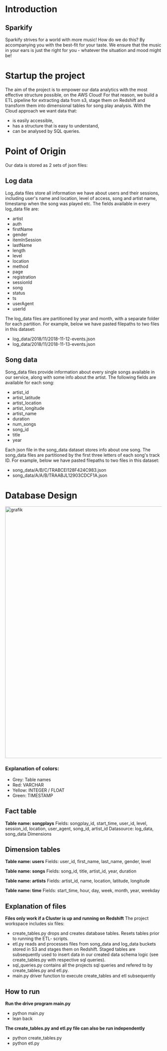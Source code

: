 # Introduction
## Sparkify

Sparkify strives for a world with more music!
How do we do this? By accompanying you with the best-fit for your taste. We ensure that the music in your ears is just the right for you - whatever the situation and mood might be!

# Startup the project

The aim of the project is to empower our data analytics with the most effective structure possible, on the AWS Cloud!
For that reason, we build a ETL pipeline for extracting data from s3, stage them on Redshift and transform them into dimensional tables for song play analysis. 
With the Cloud approach we want data that:

- is easily accessible,
- has a structure that is easy to understand,
- can be analysed by SQL queries.

# Point of Origin

Our data is stored as 2 sets of json files:
## Log data

Log_data files store all information we have about users and their sessions, including user's name and location, level of access, song and artist name, timestamp when the song was played etc. The fields available in every log_data file are:

- artist
- auth
- firstName
- gender
- itemInSession
- lastName
- length
- level
- location
- method
- page
- registration
- sessionId
- song
- status
- ts
- userAgent
- userId

The log_data files are partitioned by year and month, with a separate folder for each partition. For example, below we have pasted filepaths to two files in this dataset:

- log_data/2018/11/2018-11-12-events.json
- log_data/2018/11/2018-11-13-events.json

## Song data

Song_data files provide information about every single songs available in our service, along with some info about the artist. The following fields are available for each song:

- artist_id
- artist_latitude
- artist_location
- artist_longitude
- artist_name
- duration
- num_songs
- song_id
- title
- year

Each json file in the song_data dataset stores info about one song. The song_data files are partitioned by the first three letters of each song's track ID. For example, below we have pasted filepaths to two files in this dataset:

- song_data/A/B/C/TRABCEI128F424C983.json
- song_data/A/A/B/TRAABJL12903CDCF1A.json 

# Database Design
<img width="806" alt="grafik" src="https://user-images.githubusercontent.com/29717043/134798326-eee23f4f-f145-4166-b586-552ff2f790b3.png">

### Explanation of colors:
- Grey: Table names
- Red: VARCHAR
- Yellow: INTEGER / FLOAT
- Green: TIMESTAMP

## Fact table

__Table name: songplays__
Fields: songplay_id, start_time, user_id, level, session_id, location, user_agent, song_id, artist_id
Datasource: log_data, song_data
Dimensions

## Dimension tables

__Table name: users__
Fields: user_id, first_name, last_name, gender, level

__Table name: songs__
Fields: song_id, title, artist_id, year, duration

__Table name: artists__
Fields: artist_id, name, location, latitude, longitude

__Table name: time__
Fields: start_time, hour, day, week, month, year, weekday

## Explanation of files
__Files only work if a Cluster is up and running on Redshift__
The project workspace includes six files:

- create_tables.py drops and creates database tables. Resets tables prior to running the ETL- scripts.
- etl.py reads and processes files from song_data and log_data buckets stored in S3 and stages them on Redshift. Staged tables are subsequently used to insert data in our created data schema logic (see create_tables.py with respective sql queries). 
- sql_queries.py contains all the projects sql queries and refered to by create_tables.py and etl.py.
- main.py driver function to execute create_tables and etl subsequently

## How to run

__Run the drive program main.py__

- python main.py
- lean back

__The create_tables.py and etl.py file can also be run independently__

- python create_tables.py 
- python etl.py 
